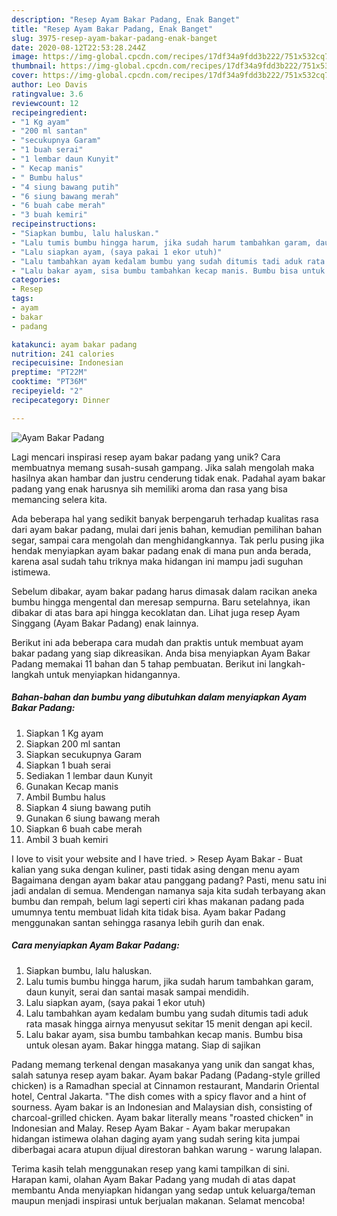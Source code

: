 ```yaml
---
description: "Resep Ayam Bakar Padang, Enak Banget"
title: "Resep Ayam Bakar Padang, Enak Banget"
slug: 3975-resep-ayam-bakar-padang-enak-banget
date: 2020-08-12T22:53:28.244Z
image: https://img-global.cpcdn.com/recipes/17df34a9fdd3b222/751x532cq70/ayam-bakar-padang-foto-resep-utama.jpg
thumbnail: https://img-global.cpcdn.com/recipes/17df34a9fdd3b222/751x532cq70/ayam-bakar-padang-foto-resep-utama.jpg
cover: https://img-global.cpcdn.com/recipes/17df34a9fdd3b222/751x532cq70/ayam-bakar-padang-foto-resep-utama.jpg
author: Leo Davis
ratingvalue: 3.6
reviewcount: 12
recipeingredient:
- "1 Kg ayam"
- "200 ml santan"
- "secukupnya Garam"
- "1 buah serai"
- "1 lembar daun Kunyit"
- " Kecap manis"
- " Bumbu halus"
- "4 siung bawang putih"
- "6 siung bawang merah"
- "6 buah cabe merah"
- "3 buah kemiri"
recipeinstructions:
- "Siapkan bumbu, lalu haluskan."
- "Lalu tumis bumbu hingga harum, jika sudah harum tambahkan garam, daun kunyit, serai dan santai masak sampai mendidih."
- "Lalu siapkan ayam, (saya pakai 1 ekor utuh)"
- "Lalu tambahkan ayam kedalam bumbu yang sudah ditumis tadi aduk rata masak hingga airnya menyusut sekitar 15 menit dengan api kecil."
- "Lalu bakar ayam, sisa bumbu tambahkan kecap manis. Bumbu bisa untuk olesan ayam. Bakar hingga matang. Siap di sajikan"
categories:
- Resep
tags:
- ayam
- bakar
- padang

katakunci: ayam bakar padang 
nutrition: 241 calories
recipecuisine: Indonesian
preptime: "PT22M"
cooktime: "PT36M"
recipeyield: "2"
recipecategory: Dinner

---
```



![Ayam Bakar Padang](https://img-global.cpcdn.com/recipes/17df34a9fdd3b222/751x532cq70/ayam-bakar-padang-foto-resep-utama.jpg)

Lagi mencari inspirasi resep ayam bakar padang yang unik? Cara membuatnya memang susah-susah gampang. Jika salah mengolah maka hasilnya akan hambar dan justru cenderung tidak enak. Padahal ayam bakar padang yang enak harusnya sih memiliki aroma dan rasa yang bisa memancing selera kita.

Ada beberapa hal yang sedikit banyak berpengaruh terhadap kualitas rasa dari ayam bakar padang, mulai dari jenis bahan, kemudian pemilihan bahan segar, sampai cara mengolah dan menghidangkannya. Tak perlu pusing jika hendak menyiapkan ayam bakar padang enak di mana pun anda berada, karena asal sudah tahu triknya maka hidangan ini mampu jadi suguhan istimewa.

Sebelum dibakar, ayam bakar padang harus dimasak dalam racikan aneka bumbu hingga mengental dan meresap sempurna. Baru setelahnya, ikan dibakar di atas bara api hingga kecoklatan dan. Lihat juga resep Ayam Singgang (Ayam Bakar Padang) enak lainnya.


Berikut ini ada beberapa cara mudah dan praktis untuk membuat ayam bakar padang yang siap dikreasikan. Anda bisa menyiapkan Ayam Bakar Padang memakai 11 bahan dan 5 tahap pembuatan. Berikut ini langkah-langkah untuk menyiapkan hidangannya.

<!--inarticleads1-->

##### Bahan-bahan dan bumbu yang dibutuhkan dalam menyiapkan Ayam Bakar Padang:

1. Siapkan 1 Kg ayam
1. Siapkan 200 ml santan
1. Siapkan secukupnya Garam
1. Siapkan 1 buah serai
1. Sediakan 1 lembar daun Kunyit
1. Gunakan  Kecap manis
1. Ambil  Bumbu halus
1. Siapkan 4 siung bawang putih
1. Gunakan 6 siung bawang merah
1. Siapkan 6 buah cabe merah
1. Ambil 3 buah kemiri


I love to visit your website and I have tried. &gt; Resep Ayam Bakar - Buat kalian yang suka dengan kuliner, pasti tidak asing dengan menu ayam Bagaimana dengan ayam bakar atau panggang padang? Pasti, menu satu ini jadi andalan di semua. Mendengan namanya saja kita sudah terbayang akan bumbu dan rempah, belum lagi seperti ciri khas makanan padang pada umumnya tentu membuat lidah kita tidak bisa. Ayam bakar Padang menggunakan santan sehingga rasanya lebih gurih dan enak. 

<!--inarticleads2-->

##### Cara menyiapkan Ayam Bakar Padang:

1. Siapkan bumbu, lalu haluskan.
1. Lalu tumis bumbu hingga harum, jika sudah harum tambahkan garam, daun kunyit, serai dan santai masak sampai mendidih.
1. Lalu siapkan ayam, (saya pakai 1 ekor utuh)
1. Lalu tambahkan ayam kedalam bumbu yang sudah ditumis tadi aduk rata masak hingga airnya menyusut sekitar 15 menit dengan api kecil.
1. Lalu bakar ayam, sisa bumbu tambahkan kecap manis. Bumbu bisa untuk olesan ayam. Bakar hingga matang. Siap di sajikan


Padang memang terkenal dengan masakanya yang unik dan sangat khas, salah satunya resep ayam bakar. Ayam bakar Padang (Padang-style grilled chicken) is a Ramadhan special at Cinnamon restaurant, Mandarin Oriental hotel, Central Jakarta. &#34;The dish comes with a spicy flavor and a hint of sourness. Ayam bakar is an Indonesian and Malaysian dish, consisting of charcoal-grilled chicken. Ayam bakar literally means &#34;roasted chicken&#34; in Indonesian and Malay. Resep Ayam Bakar - Ayam bakar merupakan hidangan istimewa olahan daging ayam yang sudah sering kita jumpai diberbagai acara atupun dijual direstoran bahkan warung - warung lalapan. 

Terima kasih telah menggunakan resep yang kami tampilkan di sini. Harapan kami, olahan Ayam Bakar Padang yang mudah di atas dapat membantu Anda menyiapkan hidangan yang sedap untuk keluarga/teman maupun menjadi inspirasi untuk berjualan makanan. Selamat mencoba!
